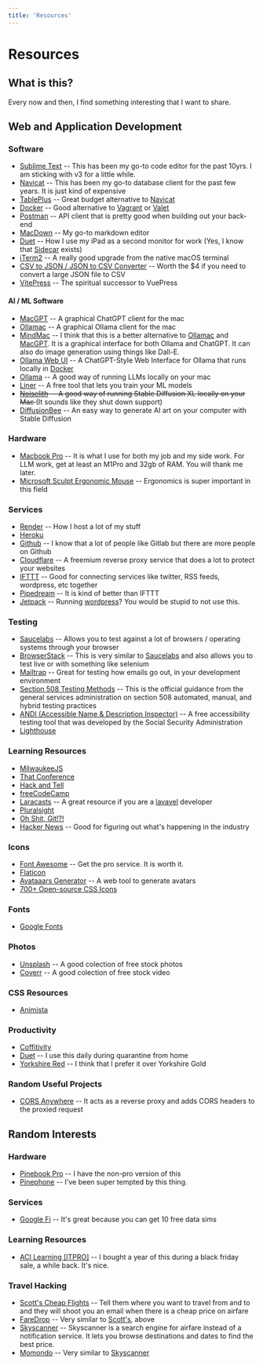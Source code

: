 ```yaml
---
title: 'Resources'
---
```

# Resources

## What is this?

Every now and then, I find something interesting that I want to share.

## Web and Application Development

### Software

- [Sublime Text](https://www.sublimetext.com/) -- This has been my go-to code editor for the past 10yrs.  I am sticking with v3 for a little while.
- [Navicat](https://navicat.com/en) -- This has been my go-to database client for the past few years. It is just kind of expensive
- [TablePlus](https://tableplus.com/) -- Great budget alternative to [Navicat](https://navicat.com/en)
- [Docker](https://docs.docker.com/docker-for-mac/install/) -- Good alternative to [Vagrant](https://www.vagrantup.com/) or [Valet](https://laravel.com/docs/8.x/valet)
- [Postman](https://www.postman.com/) -- API client that is pretty good when building out your back-end
- [MacDown](https://macdown.uranusjr.com/) -- My go-to markdown editor
- [Duet](https://www.duetdisplay.com/) -- How I use my iPad as a second monitor for work (Yes, I know that [Sidecar](https://support.apple.com/en-us/HT210380) exists)
- [iTerm2](https://iterm2.com/) -- A really good upgrade from the native macOS terminal
- [CSV to JSON / JSON to CSV Converter](https://apps.apple.com/ma/app/csv-json-two-way-converter/id1608602049) -- Worth the $4 if you need to convert a large JSON file to CSV
- [VitePress](https://vitepress.dev/) -- The spiritual successor to VuePress

#### AI / ML Software

- [MacGPT](https://www.macgpt.com/) -- A graphical ChatGPT client for the mac
- [Ollamac](https://github.com/kevinhermawan/Ollamac) -- A graphical Ollama client for the mac
- [MindMac](https://mindmac.app/) -- I think that this is a better alternative to [Ollamac](https://github.com/kevinhermawan/Ollamac) and [MacGPT](https://www.macgpt.com/). It is a graphical interface for both Ollama and ChatGPT. It can also do image generation using things like Dall-E.
- [Ollama Web UI](https://github.com/ollama-webui/ollama-webui) -- A ChatGPT-Style Web Interface for Ollama that runs locally in [Docker](https://docs.docker.com/docker-for-mac/install/)
- [Ollama](https://ollama.ai/) -- A good way of running LLMs locally on your mac
- [Liner](https://liner.ai/) -- A free tool that lets you train your ML models
- <s>[Noiselith](https://noiselith.com/) -- A good way of running Stable Diffusion XL locally on your Mac </s> (It sounds like they shut down support)
- [DiffusionBee](https://diffusionbee.com/) -- An easy way to generate AI art on your computer with Stable Diffusion

### Hardware

- [Macbook Pro](https://www.apple.com/macbook-pro/) -- It is what I use for both my job and my side work. For LLM work, get at least an M1Pro and 32gb of RAM. You will thank me later.
- [Microsoft Sculpt Ergonomic Mouse](https://smile.amazon.com/Microsoft-Sculpt-Ergonomic-Mouse-L6V-00001/dp/B00D68ZVY8) -- Ergonomics is super important in this field

### Services

- [Render](https://render.com/) -- How I host a lot of my stuff
- [Heroku](https://heroku.com/)
- [Github](https://github.com/) -- I know that a lot of people like Gitlab but there are more people on Github
- [Cloudflare](https://www.cloudflare.com/) -- A freemium reverse proxy service that does a lot to protect your websites
- [IFTTT](https://ifttt.com) -- Good for connecting services like twitter, RSS feeds, wordpress, etc together
- [Pipedream](https://pipedream.com/) -- It is kind of better than IFTTT
- [Jetpack](https://jetpack.com/) -- Running [wordpress](https://wordpress.com/)?  You would be stupid to not use this.

### Testing

- [Saucelabs](https://saucelabs.com/) -- Allows you to test against a lot of browsers / operating systems through your browser
- [BrowserStack](https://www.browserstack.com/) -- This is very similar to [Saucelabs](https://saucelabs.com/) and also allows you to test live or with something like selenium
- [Mailtrap](https://mailtrap.io/) -- Great for testing how emails go out, in your development environment
- [Section 508 Testing Methods](https://www.section508.gov/test/testing-overview/) -- This is the official guidance from the general services administration on section 508 automated, manual, and hybrid testing practices
- [ANDI (Accessible Name & Description Inspector)](https://www.ssa.gov/accessibility/andi/help/install.html) -- A free accessibility testing tool that was developed by the Social Security Administration
- [Lighthouse](https://developers.google.com/web/tools/lighthouse/)

### Learning Resources

- [MilwaukeeJS](https://www.meetup.com/milwaukeejs/)
- [That Conference
](https://www.thatconference.com)
- [Hack and Tell](https://hackandtell.rocks/)
- [freeCodeCamp](https://www.freecodecamp.org/)
- [Laracasts](https://laracasts.com/) -- A great resource if you are a [lavavel](https://laravel.com/) developer
- [Pluralsight](https://pluralsight.com/)
- [Oh Shit, Git!?!](https://ohshitgit.com/)
- [Hacker News](https://news.ycombinator.com/) -- Good for figuring out what's happening in the industry

### Icons

- [Font Awesome](https://fontawesome.com/) -- Get the pro service. It is worth it.
- [Flaticon](https://www.flaticon.com/)
- [Avataaars Generator](https://getavataaars.com/) -- A web tool to generate avatars
- [700+ Open-source CSS Icons](https://css.gg/)

### Fonts

- [Google Fonts](https://fonts.google.com/)

### Photos

- [Unsplash](https://unsplash.com/) -- A good colection of free stock photos
- [Coverr](https://coverr.co/) -- A good colection of free stock video

### CSS Resources

- [Animista](https://animista.net/)

### Productivity

- [Coffitivity](https://coffitivity.com/)
- [Duet](https://www.duetdisplay.com/) -- I use this daily during quarantine from home
- [Yorkshire Red](https://smile.amazon.com/Taylors-Harrogate-Yorkshire-Red-Teabags/dp/B00VLSXDLS/) -- I think that I prefer it over Yorkshire Gold

### Random Useful Projects

- [CORS Anywhere](https://github.com/Rob--W/cors-anywhere) -- It acts as a reverse proxy and adds CORS headers to the proxied request

## Random Interests

### Hardware

- [Pinebook Pro](https://www.pine64.org/pinebook-pro/) -- I have the non-pro version of this
- [Pinephone](https://www.pine64.org/pinephone/) -- I've been super tempted by this thing.

### Services

- [Google Fi](https://g.co/fi/r/2PCAEE) -- It's great because you can get 10 free data sims

### Learning Resources

- [ACI Learning [ITPRO]](https://itpro.tv/) -- I bought a year of this during a black friday sale, a while back.  It's nice.

### Travel Hacking

- [Scott's Cheap Flights](http://fbuy.me/oxV_K) -- Tell them where you want to travel from and to and they will shoot you an email when there is a cheap price on airfare
- [FareDrop](https://faredrop.com/?r=258&freebie=Joe) -- Very similar to [Scott's](http://fbuy.me/oxV_K), above
- [Skyscanner](https://www.skyscanner.com/) -- Skyscanner is a search engine for airfare instead of a notification service.  It lets you browse destinations and dates to find the best price.
- [Momondo](https://www.momondo.com/) -- Very similar to [Skyscanner](https://www.skyscanner.com/)
